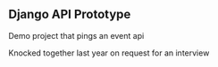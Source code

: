 ## Django API Prototype

Demo project that pings an event api

Knocked together last year on request for an interview